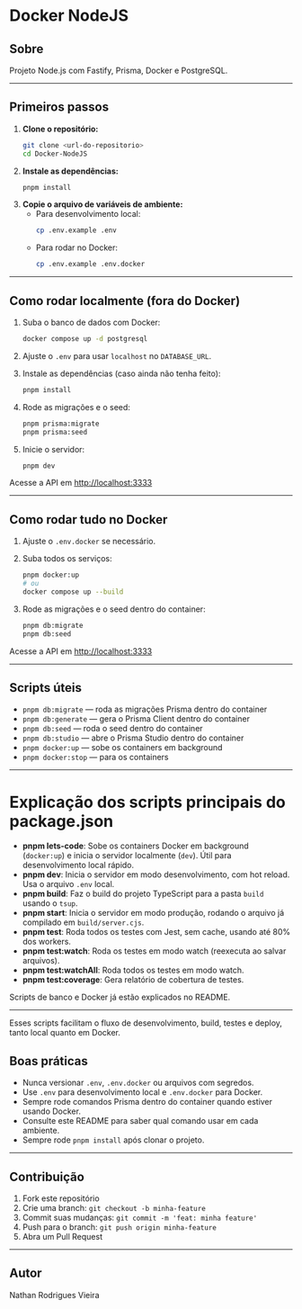 # Docker NodeJS

## Sobre

Projeto Node.js com Fastify, Prisma, Docker e PostgreSQL.

---

## Primeiros passos

1. **Clone o repositório:**
   ```sh
   git clone <url-do-repositorio>
   cd Docker-NodeJS
   ```
2. **Instale as dependências:**
   ```sh
   pnpm install
   ```
3. **Copie o arquivo de variáveis de ambiente:**
   - Para desenvolvimento local:
     ```sh
     cp .env.example .env
     ```
   - Para rodar no Docker:
     ```sh
     cp .env.example .env.docker
     ```

---

## Como rodar localmente (fora do Docker)

1. Suba o banco de dados com Docker:

   ```sh
   docker compose up -d postgresql
   ```

2. Ajuste o `.env` para usar `localhost` no `DATABASE_URL`.
3. Instale as dependências (caso ainda não tenha feito):

   ```sh
   pnpm install
   ```

4. Rode as migrações e o seed:

   ```sh
   pnpm prisma:migrate
   pnpm prisma:seed
   ```

5. Inicie o servidor:

   ```sh
   pnpm dev
   ```

Acesse a API em [http://localhost:3333](http://localhost:3333)

---

## Como rodar tudo no Docker

1. Ajuste o `.env.docker` se necessário.
2. Suba todos os serviços:

   ```sh
   pnpm docker:up
   # ou
   docker compose up --build
   ```

3. Rode as migrações e o seed dentro do container:

   ```sh
   pnpm db:migrate
   pnpm db:seed
   ```

Acesse a API em [http://localhost:3333](http://localhost:3333)

---

## Scripts úteis

- `pnpm db:migrate` — roda as migrações Prisma dentro do container
- `pnpm db:generate` — gera o Prisma Client dentro do container
- `pnpm db:seed` — roda o seed dentro do container
- `pnpm db:studio` — abre o Prisma Studio dentro do container
- `pnpm docker:up` — sobe os containers em background
- `pnpm docker:stop` — para os containers

---

# Explicação dos scripts principais do package.json

- **pnpm lets-code**: Sobe os containers Docker em background (`docker:up`) e inicia o servidor localmente (`dev`). Útil para desenvolvimento local rápido.
- **pnpm dev**: Inicia o servidor em modo desenvolvimento, com hot reload. Usa o arquivo `.env` local.
- **pnpm build**: Faz o build do projeto TypeScript para a pasta `build` usando o `tsup`.
- **pnpm start**: Inicia o servidor em modo produção, rodando o arquivo já compilado em `build/server.cjs`.
- **pnpm test**: Roda todos os testes com Jest, sem cache, usando até 80% dos workers.
- **pnpm test:watch**: Roda os testes em modo watch (reexecuta ao salvar arquivos).
- **pnpm test:watchAll**: Roda todos os testes em modo watch.
- **pnpm test:coverage**: Gera relatório de cobertura de testes.

Scripts de banco e Docker já estão explicados no README.

---

Esses scripts facilitam o fluxo de desenvolvimento, build, testes e deploy, tanto local quanto em Docker.

## Boas práticas

- Nunca versionar `.env`, `.env.docker` ou arquivos com segredos.
- Use `.env` para desenvolvimento local e `.env.docker` para Docker.
- Sempre rode comandos Prisma dentro do container quando estiver usando Docker.
- Consulte este README para saber qual comando usar em cada ambiente.
- Sempre rode `pnpm install` após clonar o projeto.

---

## Contribuição

1. Fork este repositório
2. Crie uma branch: `git checkout -b minha-feature`
3. Commit suas mudanças: `git commit -m 'feat: minha feature'`
4. Push para o branch: `git push origin minha-feature`
5. Abra um Pull Request

---

## Autor

Nathan Rodrigues Vieira
